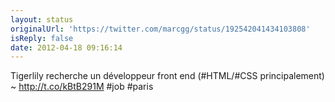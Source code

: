 ```yaml
---
layout: status
originalUrl: 'https://twitter.com/marcgg/status/192542041434103808'
isReply: false
date: 2012-04-18 09:16:14
---
```


Tigerlily recherche un développeur front end (#HTML/#CSS principalement) ~ http://t.co/kBtB291M #job #paris
